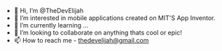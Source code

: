- 👋 Hi, I’m @TheDevElijah
- 👀 I’m interested in mobile applications created on MIT'S App Inventor.
- 🌱 I’m currently learning ...
- 💞️ I’m looking to collaborate on anything thats cool or epic!
- 📫 How to reach me - thedevelijah@gmail.com


<!---
TheDevElijah/TheDevElijah is a ✨ special ✨ repository because its `README.md` (this file) appears on your GitHub profile.
You can click the Preview link to take a look at your changes.
--->
